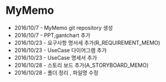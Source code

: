 # MyMemo
- 2016/10/7 - MyMemo git repository 생성
- 2016/10/7 - PPT,gantchart 추가
- 2016/10/23 - 요구사항 명서세 추가(R\_REQUIREMENT_MEMO)
- 2016/10/23 - UseCase 다이어그램 추가
- 2016/10/23 - UseCase 명세서 추가
- 2016/10/28 - 스토리 보드 추가(A\_STORYBOARD_MEMO)
- 2016/10/28 - 폴더 정리 , 파일명 수정
